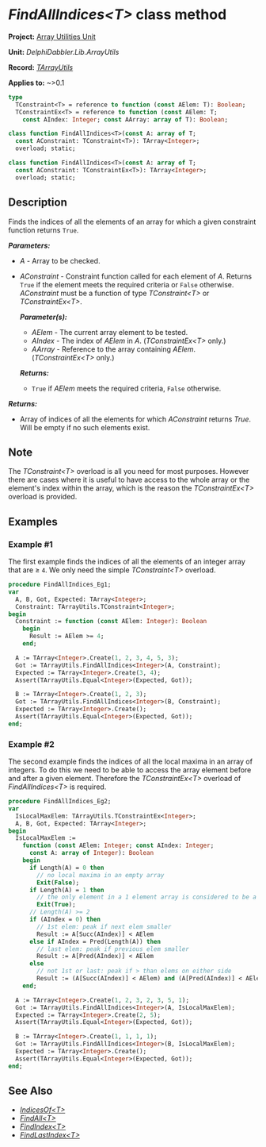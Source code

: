 # _FindAllIndices\<T\>_ class method

**Project:** [Array Utilities Unit](../API.md)

**Unit:** _DelphiDabbler.Lib.ArrayUtils_

**Record:** [_TArrayUtils_](./TArrayUtils.md)

**Applies to:** ~>0.1

```pascal
type
  TConstraint<T> = reference to function (const AElem: T): Boolean;
  TConstraintEx<T> = reference to function (const AElem: T;
    const AIndex: Integer; const AArray: array of T): Boolean;

class function FindAllIndices<T>(const A: array of T;
  const AConstraint: TConstraint<T>): TArray<Integer>;
  overload; static;

class function FindAllIndices<T>(const A: array of T;
  const AConstraint: TConstraintEx<T>): TArray<Integer>;
  overload; static;
```

## Description

Finds the indices of all the elements of an array for which a given constraint function returns `True`.

***Parameters:***

* _A_ - Array to be checked.

* _AConstraint_ - Constraint function called for each element of _A_. Returns `True` if the element meets the required criteria or `False` otherwise. _AConstraint_ must be a function of type _TConstraint\<T\>_ or _TConstraintEx\<T\>_.

    ***Parameter(s):***

    * _AElem_ - The current array element to be tested.
    * _AIndex_ - The index of _AElem_ in _A_. (_TConstraintEx\<T\>_ only.) 
    * _AArray_ - Reference to the array containing _AElem_. (_TConstraintEx\<T\>_ only.)

    ***Returns:***

    * `True` if _AElem_ meets the required criteria, `False` otherwise.

***Returns:***

* Array of indices of all the elements for which _AConstraint_ returns _True_. Will be empty if no such elements exist.

## Note

The _TConstraint\<T\>_ overload is all you need for most purposes. However there are cases where it is useful to have access to the whole array or the element's index within the array, which is the reason the _TConstraintEx\<T\>_ overload is provided.

## Examples

### Example #1

The first example finds the indices of all the elements of an integer array that are ≥ `4`. We only need the simple _TConstraint\<T\>_ overload.

```pascal
procedure FindAllIndices_Eg1;
var
  A, B, Got, Expected: TArray<Integer>;
  Constraint: TArrayUtils.TConstraint<Integer>;
begin
  Constraint := function (const AElem: Integer): Boolean
    begin
      Result := AElem >= 4;
    end;

  A := TArray<Integer>.Create(1, 2, 3, 4, 5, 3);
  Got := TArrayUtils.FindAllIndices<Integer>(A, Constraint);
  Expected := TArray<Integer>.Create(3, 4);
  Assert(TArrayUtils.Equal<Integer>(Expected, Got));

  B := TArray<Integer>.Create(1, 2, 3);
  Got := TArrayUtils.FindAllIndices<Integer>(B, Constraint);
  Expected := TArray<Integer>.Create();
  Assert(TArrayUtils.Equal<Integer>(Expected, Got));
end;
```

### Example #2

The second example finds the indices of all the local maxima in an array of integers. To do this we need to be able to access the array element before and after a given element. Therefore the _TConstraintEx\<T\>_ overload of _FindAllIndices\<T\>_ is required.

```pascal
procedure FindAllIndices_Eg2;
var
  IsLocalMaxElem: TArrayUtils.TConstraintEx<Integer>;
  A, B, Got, Expected: TArray<Integer>;
begin
  IsLocalMaxElem :=
    function (const AElem: Integer; const AIndex: Integer;
      const A: array of Integer): Boolean
    begin
      if Length(A) = 0 then
        // no local maxima in an empty array
        Exit(False);
      if Length(A) = 1 then
        // the only element in a 1 element array is considered to be a maximum
        Exit(True);
      // Length(A) >= 2
      if (AIndex = 0) then
        // 1st elem: peak if next elem smaller
        Result := A[Succ(AIndex)] < AElem
      else if AIndex = Pred(Length(A)) then
        // last elem: peak if previous elem smaller
        Result := A[Pred(AIndex)] < AElem
      else
        // not 1st or last: peak if > than elems on either side
        Result := (A[Succ(AIndex)] < AElem) and (A[Pred(AIndex)] < AElem);
    end;

  A := TArray<Integer>.Create(1, 2, 3, 2, 3, 5, 1);
  Got := TArrayUtils.FindAllIndices<Integer>(A, IsLocalMaxElem);
  Expected := TArray<Integer>.Create(2, 5);
  Assert(TArrayUtils.Equal<Integer>(Expected, Got));

  B := TArray<Integer>.Create(1, 1, 1, 1);
  Got := TArrayUtils.FindAllIndices<Integer>(B, IsLocalMaxElem);
  Expected := TArray<Integer>.Create();
  Assert(TArrayUtils.Equal<Integer>(Expected, Got));
end;
```

## See Also

* [_IndicesOf\<T\>_](./TArrayUtils-IndicesOf.md)
* [_FindAll\<T\>_](./TArrayUtils-FindAll.md)
* [_FindIndex\<T\>_](./TArrayUtils-FindIndex.md)
* [_FindLastIndex\<T\>_](./TArrayUtils-FindLastIndex.md)
